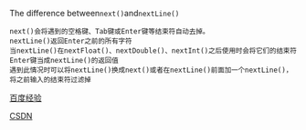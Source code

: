 The difference between`next()`and`nextLine()`

    next()会将遇到的空格键、Tab键或Enter键等结束符自动去掉。
    nextLine()返回Enter之前的所有字符
    当nextLine()在nextFloat()、nextDouble()、nextInt()之后使用时会将它们的结束符Enter键当成nextLine()的返回值
    遇到此情况时可以将nextLine()换成next()或者在nextLine()前面加一个nextLine()，将之前输入的结束符过滤掉
[百度经验](https://jingyan.baidu.com/article/9f63fb91ad6cbfc8400f0e82.html"参考链接")

[CSDN](https://blog.csdn.net/major_zhang/article/details/56486540"参考链接")
